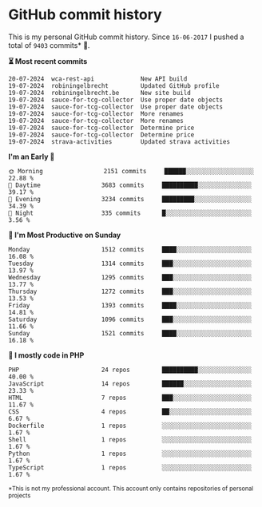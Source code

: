 # GitHub commit history
This is my personal GitHub commit history. Since <!--START_SECTION:first-commit-date-->`16-06-2017`<!--END_SECTION:first-commit-date--> I pushed a total of <!--START_SECTION:total-commit-count-->`9403`<!--END_SECTION:total-commit-count--> commits* 🎉.

<!--START_SECTION:most-recent-commits-->
**⏳ Most recent commits**
                                        
```text
20-07-2024  wca-rest-api             New API build
19-07-2024  robiningelbrecht         Updated GitHub profile
19-07-2024  robiningelbrecht.be      New site build
19-07-2024  sauce-for-tcg-collector  Use proper date objects
19-07-2024  sauce-for-tcg-collector  Use proper date objects
19-07-2024  sauce-for-tcg-collector  More renames
19-07-2024  sauce-for-tcg-collector  More renames
19-07-2024  sauce-for-tcg-collector  Determine price
19-07-2024  sauce-for-tcg-collector  Determine price
19-07-2024  strava-activities        Updated strava activities
```
<!--END_SECTION:most-recent-commits-->  

<!--START_SECTION:commits-per-day-time-->
**I&#039;m an Early 🐤**

```text
🌞 Morning                 2151 commits     ██████░░░░░░░░░░░░░░░░░░░   22.88 %
🌆 Daytime                 3683 commits     ██████████░░░░░░░░░░░░░░░   39.17 %
🌃 Evening                 3234 commits     █████████░░░░░░░░░░░░░░░░   34.39 %
🌙 Night                   335 commits      █░░░░░░░░░░░░░░░░░░░░░░░░   3.56 %
```
<!--END_SECTION:commits-per-day-time-->  

<!--START_SECTION:commits-per-weekday-->
**📅 I&#039;m Most Productive on Sunday**

```text
Monday                    1512 commits     ████░░░░░░░░░░░░░░░░░░░░░   16.08 %
Tuesday                   1314 commits     ███░░░░░░░░░░░░░░░░░░░░░░   13.97 %
Wednesday                 1295 commits     ███░░░░░░░░░░░░░░░░░░░░░░   13.77 %
Thursday                  1272 commits     ███░░░░░░░░░░░░░░░░░░░░░░   13.53 %
Friday                    1393 commits     ████░░░░░░░░░░░░░░░░░░░░░   14.81 %
Saturday                  1096 commits     ███░░░░░░░░░░░░░░░░░░░░░░   11.66 %
Sunday                    1521 commits     ████░░░░░░░░░░░░░░░░░░░░░   16.18 %
```
<!--END_SECTION:commits-per-weekday-->  

<!--START_SECTION:repos-per-language-->
**💬 I mostly code in PHP**

```text
PHP                       24 repos         ██████████░░░░░░░░░░░░░░░   40.00 %
JavaScript                14 repos         ██████░░░░░░░░░░░░░░░░░░░   23.33 %
HTML                      7 repos          ███░░░░░░░░░░░░░░░░░░░░░░   11.67 %
CSS                       4 repos          ██░░░░░░░░░░░░░░░░░░░░░░░   6.67 %
Dockerfile                1 repos          ░░░░░░░░░░░░░░░░░░░░░░░░░   1.67 %
Shell                     1 repos          ░░░░░░░░░░░░░░░░░░░░░░░░░   1.67 %
Python                    1 repos          ░░░░░░░░░░░░░░░░░░░░░░░░░   1.67 %
TypeScript                1 repos          ░░░░░░░░░░░░░░░░░░░░░░░░░   1.67 %
```
<!--END_SECTION:repos-per-language-->  

<sub>*This is not my professional account. This account only contains repositories of personal projects</sub>

